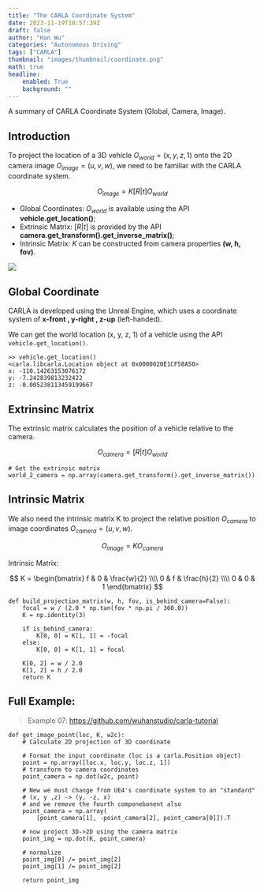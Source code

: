 ```yaml
---
title: "The CARLA Coordinate System"
date: 2023-11-19T10:57:39Z
draft: false
author: "Han Wu"
categories: "Autonomous Driving"
tags: ["CARLA"]
thumbnail: "images/thumbnail/coordinate.png"
math: true
headline: 
    enabled: True
    background: ""
---
```


A summary of CARLA Coordinate System (Global, Camera, Image).

<!--more--> 

## Introduction

To project the location of a 3D vehicle $O_{world}=(x, y, z, 1)$ onto the 2D camera image $O_{image}=(u, v, w)$, we need to be familiar with the CARLA coordinate system.

$$O_{image} = K[R|t] O_{world}$$

- Global Coordinates: $O_{world}$ is available using the API **vehicle.get_location()**;
- Extrinsic Matrix: $[R|t]$ is provided by the API **camera.get_transform().get_inverse_matrix()**;
- Intrinsic Matrix: $K$ can be constructed from camera properties **(w, h, fov)**.

![](../../images/carla-coordinate/overview.png)

## Global Coordinate

CARLA is developed using the Unreal Engine, which uses a coordinate system of **x-front , y-right , z-up** (left-handed).

We can get the world location (x, y, z, 1) of a vehicle using the API `vehicle.get_location()`.

```
>> vehicle.get_location()
<carla.libcarla.Location object at 0x0000020E1CF58A50>
x: -110.14263153076172
y: -7.242839813232422
z: -0.005238113459199667
```

## Extrinsinc Matrix

The extrinsic matrix calculates the position of a vehicle relative to the camera.

$$O_{camera} = [R|t] O_{world}$$

```
# Get the extrinsic matrix 
world_2_camera = np.array(camera.get_transform().get_inverse_matrix())
```

## Intrinsic Matrix

We also need the intrinsic matrix K to project the relative position $O_{camera}$ to image coordinates $O_{camera} = (u, v, w)$.

$$O_{image} = K O_{camera}$$

Intrinsic Matrix: 

$$
K = 
\begin{bmatrix}
      f & 0 & \frac{w}{2} \\\\ 
      0 & f & \frac{h}{2} \\\\ 
      0 & 0 & 1
\end{bmatrix}
$$

```
def build_projection_matrix(w, h, fov, is_behind_camera=False):
    focal = w / (2.0 * np.tan(fov * np.pi / 360.0))
    K = np.identity(3)

    if is_behind_camera:
        K[0, 0] = K[1, 1] = -focal
    else:
        K[0, 0] = K[1, 1] = focal

    K[0, 2] = w / 2.0
    K[1, 2] = h / 2.0
    return K
```

## Full Example:

> Example 07: https://github.com/wuhanstudio/carla-tutorial

```
def get_image_point(loc, K, w2c):
    # Calculate 2D projection of 3D coordinate

    # Format the input coordinate (loc is a carla.Position object)
    point = np.array([loc.x, loc.y, loc.z, 1])
    # transform to camera coordinates
    point_camera = np.dot(w2c, point)

    # New we must change from UE4's coordinate system to an "standard"
    # (x, y ,z) -> (y, -z, x)
    # and we remove the fourth componebonent also
    point_camera = np.array(
        [point_camera[1], -point_camera[2], point_camera[0]]).T

    # now project 3D->2D using the camera matrix
    point_img = np.dot(K, point_camera)

    # normalize
    point_img[0] /= point_img[2]
    point_img[1] /= point_img[2]

    return point_img
```
